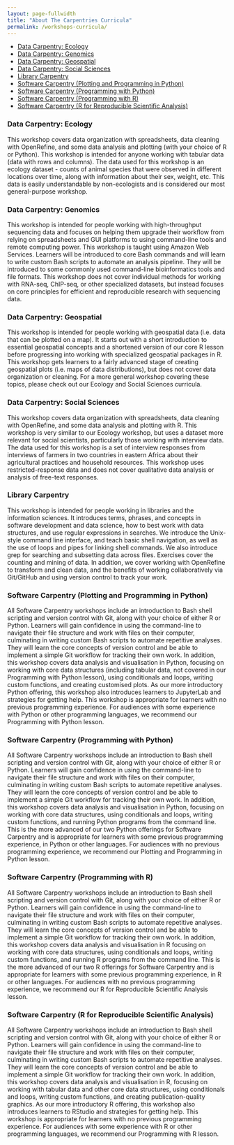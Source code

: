 ```yaml
---
layout: page-fullwidth
title: "About The Carpentries Curricula"
permalink: /workshops-curricula/
---
```


* [Data Carpentry: Ecology](#dc-ecology)
* [Data Carpentry: Genomics](#dc-genomics)
* [Data Carpentry: Geospatial](#dc-geospatial)
* [Data Carpentry: Social Sciences](#dc-socialsci)
* [Library Carpentry](#lc)
* [Software Carpentry (Plotting and Programming in Python)](#swc-plot-python)
* [Software Carpentry (Programming with Python)](#swc-prog-python)
* [Software Carpentry (Programming with R)](#swc-prog-R)
* [Software Carpentry (R for Reproducible Scientific Analysis)](#swc-repro-R)


### <a id="dc-ecology"></a> Data Carpentry: Ecology
This workshop covers data organization with spreadsheets, data cleaning with OpenRefine, and some data analysis and plotting (with your choice of R or Python). This workshop is intended for anyone working with tabular data (data with rows and columns). The data used for this workshop is an ecology dataset - counts of animal species that were observed in different locations over time, along with information about their sex, weight, etc. This data is easily understandable by non-ecologists and is considered our most general-purpose workshop. 

### <a id="dc-genomics"></a>Data Carpentry: Genomics
This workshop is intended for people working with high-throughput sequencing data and focuses on helping them upgrade their workflow from relying on spreadsheets and GUI platforms to using command-line tools and remote computing power. This workshop is taught using Amazon Web Services. Learners will be introduced to core Bash commands and will learn to write custom Bash scripts to automate an analysis pipeline. They will be introduced to some commonly used command-line bioinformatics tools and file formats. This workshop does not cover individual methods for working with RNA-seq, ChIP-seq, or other specialized datasets, but instead focuses on core principles for efficient and reproducible research with sequencing data.

### <a id="dc-geospatial"></a>Data Carpentry: Geospatial
This workshop is intended for people working with geospatial data (i.e. data that can be plotted on a map). It starts out with a short introduction to essential geospatial concepts and a shortened version of our core R lesson before progressing into working with specialized geospatial packages in R. This workshop gets learners to a fairly advanced stage of creating geospatial plots (i.e. maps of data distributions), but does not cover data organization or cleaning. For a more general workshop covering these topics, please check out our Ecology and Social Sciences curricula.

### <a id="dc-socialsci"></a>Data Carpentry: Social Sciences
This workshop covers data organization with spreadsheets, data cleaning with OpenRefine, and some data analysis and plotting with R. This workshop is very similar to our Ecology workshop, but uses a dataset more relevant for social scientists, particularly those working with interview data. The data used for this workshop is a set of interview responses from interviews of farmers in two countries in eastern Africa about their agricultural practices and household resources. This workshop uses restricted-response data and does not cover qualitative data analysis or analysis of free-text responses.

### <a id="lc"></a>Library Carpentry
This workshop is intended for people working in libraries and the information sciences. It introduces terms, phrases, and concepts in software development and data science, how to best work with data structures, and use regular expressions in searches. We introduce the Unix-style command line interface, and teach basic shell navigation, as well as the use of loops and pipes for linking shell commands. We also introduce grep for searching and subsetting data across files. Exercises cover the counting and mining of data. In addition, we cover working with OpenRefine to transform and clean data, and the benefits of working collaboratively via Git/GitHub and using version control to track your work.

### <a id="swc-plot-python"></a>Software Carpentry (Plotting and Programming in Python)
All Software Carpentry workshops include an introduction to Bash shell scripting and version control with Git, along with your choice of either R or Python. Learners will gain confidence in using the command-line to navigate their file structure and work with files on their computer, culminating in writing custom Bash scripts to automate repetitive analyses. They will learn the core concepts of version control and be able to implement a simple Git workflow for tracking their own work. In addition, this workshop covers data analysis and visualisation in Python, focusing on working with core data structures (including tabular data, not covered in our Programming with Python lesson), using conditionals and loops, writing custom functions, and creating customised plots. As our more introductory Python offering, this workshop also introduces learners to JupyterLab and strategies for getting help. This workshop is appropriate for learners with no previous programming experience. For audiences with some experience with Python or other programming languages, we recommend our Programming with Python lesson.

### <a id="swc-prog-python"></a>Software Carpentry (Programming with Python) 
All Software Carpentry workshops include an introduction to Bash shell scripting and version control with Git, along with your choice of either R or Python. Learners will gain confidence in using the command-line to navigate their file structure and work with files on their computer, culminating in writing custom Bash scripts to automate repetitive analyses. They will learn the core concepts of version control and be able to implement a simple Git workflow for tracking their own work. In addition, this workshop covers data analysis and visualisation in Python, focusing on working with core data structures, using conditionals and loops, writing custom functions, and running Python programs from the command line. This is the more advanced of our two Python offerings for Software Carpentry and is appropriate for learners with some previous programming experience, in Python or other languages. For audiences with no previous programming experience, we recommend our Plotting and Programming in Python lesson.

### <a id="swc-prog-R"></a>Software Carpentry (Programming with R)
All Software Carpentry workshops include an introduction to Bash shell scripting and version control with Git, along with your choice of either R or Python. Learners will gain confidence in using the command-line to navigate their file structure and work with files on their computer, culminating in writing custom Bash scripts to automate repetitive analyses. They will learn the core concepts of version control and be able to implement a simple Git workflow for tracking their own work. In addition, this workshop covers data analysis and visualisation in R focusing on working with core data structures, using conditionals and loops, writing custom functions, and running R programs from the command line. This is the more advanced of our two R offerings for Software Carpentry and is appropriate for learners with some previous programming experience, in R or other languages. For audiences with no previous programming experience, we recommend our R for Reproducible Scientific Analysis lesson.

### <a id="swc-repro-R"></a>Software Carpentry (R for Reproducible Scientific Analysis)
All Software Carpentry workshops include an introduction to Bash shell scripting and version control with Git, along with your choice of either R or Python. Learners will gain confidence in using the command-line to navigate their file structure and work with files on their computer, culminating in writing custom Bash scripts to automate repetitive analyses. They will learn the core concepts of version control and be able to implement a simple Git workflow for tracking their own work. In addition, this workshop covers data analysis and visualisation in R, focusing on working with tabular data and other core data structures, using conditionals and loops, writing custom functions, and creating publication-quality graphics. As our more introductory R offering, this workshop also introduces learners to RStudio and strategies for getting help. This workshop is appropriate for learners with no previous programming experience. For audiences with some experience with R or other programming languages, we recommend our Programming with R lesson.


